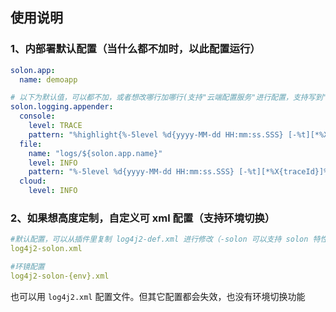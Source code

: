 
## 使用说明

### 1、内部署默认配置（当什么都不加时，以此配置运行）

```yaml
solon.app:
  name: demoapp

# 以下为默认值，可以都不加，或者想改哪行加哪行(支持"云端配置服务"进行配置，支持写到"云端日志服务")
solon.logging.appender:
  console:
    level: TRACE
    pattern: "%highlight{%-5level %d{yyyy-MM-dd HH:mm:ss.SSS} [-%t][*%X{traceId}]%tags[%logger{20}]:} %n%msg%n"
  file:
    name: "logs/${solon.app.name}"
    level: INFO
    pattern: "%-5level %d{yyyy-MM-dd HH:mm:ss.SSS} [-%t][*%X{traceId}]%tags[%logger{20}]: %n%msg%n"
  cloud:
    level: INFO
```

### 2、如果想高度定制，自定义可 xml 配置（支持环境切换）
```yaml
#默认配置，可以从插件里复制 log4j2-def.xml 进行修改（-solon 可以支持 solon 特性）
log4j2-solon.xml

#环镜配置
log4j2-solon-{env}.xml 
```

也可以用 `log4j2.xml` 配置文件。但其它配置都会失效，也没有环境切换功能
